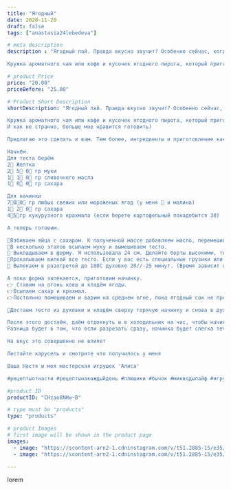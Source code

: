 ```yaml
---
title: "Ягодный"
date: 2020-11-20
draft: false
tags: ["anastasia24lebedeva"]

# meta description
description : "Ягодный пай. Правда вкусно звучит? Особенно сейчас, когда за окном такая погода.

Кружка ароматного чая или кофе и кусочек ягодного пирога, который приготовила "

# product Price
price: "20.00"
priceBefore: "25.00"

# Product Short Description
shortDescription: "Ягодный пай. Правда вкусно звучит? Особенно сейчас, когда за окном такая погода.

Кружка ароматного чая или кофе и кусочек ягодного пирога, который приготовила сама), а этот аромат на весь дом.... Я люблю начинать так свой день.
И как не странно, больше мне нравится готовить) 

Предлагаю это сделать и вам. Тем более, ингредиенты и приготовление как всегда просты и найдутся в любом холодильнике.

Начнём.
Для теста берём
2⃣ Желтка
2⃣ 5⃣ 0⃣ гр муки
1⃣ 1⃣ 0⃣ гр сливочного масла
1⃣ 0⃣ 0⃣ гр сахара

Для начинки
7⃣0⃣0⃣ гр любых свежих или мороженых ягод (у меня 🍒 и малина) 
1⃣ 2⃣ 0⃣ гр сахара
4⃣5⃣гр кукурузного крахмала (если берете картофельный понадобится 30)

А теперь готовим.

🍒Взбиваем яйца с сахаром. К полученной массе добавляем масло, перемешиваем до однородности.
🍒В несколько этапов всыпаем муку и вымешиваем тесто.
🍒 Выкладываем в форму. Я использовала 24 см. Делайте борты высокими, тк тесто будет садиться.
🍒Прокалываем вилкой все тесто. Если у вас есть специальные грузики или фасоль, можете положить их поверх теста на пекарской бумаге для того, чтобы дно не поднималось. Но я, если честно, просто сделала очень много дырочек вилкой и проверяла тесто.
🍭 Выпекаем в разогретой до 180С духовке 20//-25 минут. (Время зависит от размера формы и духовки)

А пока форма запекается, приготовим начинку.
👉 Ставим на огонь ковш и кладём ягоды.
👉Всыпаем сахар и крахмал.
👉Постоянно помешиваем и варим на среднем огне, пока ягодный сок не превратится в загустевший кисель.

🍒Достаем тесто из духовки и кладём сверху горячую начинку и снова в духовку на 🔟минут.

После этого достаём, даём отдохнуть и в холодильник на час, чтобы начинка застыла окончательно. Но этого можно не делать и угощать я сразу)
Разница будет в том, что если разрезать сразу, начинка будет слегка течь, а после охлаждения она застынет окончательно. 

На вкус это совершенно не влияет

Листайте карусель и смотрите что получилось у меня

Ваша Настя и моя мастерская игрушек 'Алиса'

#рецептыотнасти #рецептынакаждыйдень #плюшики #бычок #минводылайф #игрушкикрючком #пай #фото_proкачка #символгода2021 #ягодныйпирог #вяжуназаказ #готовимдома #бык #длядетей"

#product ID
productID: "CHzao8NHw-B"

# type must be "products"
type: "products"

# product Images
# first image will be shown in the product page
images:
  - image: "https://scontent-arn2-1.cdninstagram.com/v/t51.2885-15/e35/126097964_192298539115891_6022274540172132099_n.jpg?_nc_ht=scontent-arn2-1.cdninstagram.com&_nc_cat=107&_nc_ohc=shzd3dcx6uMAX__FxS0&se=7&tp=1&oh=88704a1363b077d16b44900158064170&oe=605A7B43&ig_cache_key=MjQ0NjQxNjE4MTc0NDA4NjU3Nw%3D%3D.2"
  - image: "https://scontent-arn2-1.cdninstagram.com/v/t51.2885-15/e35/126056274_1326976184301957_6107368159954562420_n.jpg?_nc_ht=scontent-arn2-1.cdninstagram.com&_nc_cat=109&_nc_ohc=saoEScCL2tMAX-2Tv5i&se=7&tp=1&oh=94dbae67c81779c75077c748206ca32d&oe=605A302F&ig_cache_key=MjQ0NjQxNjE4MTc1MjQzMjc0Mg%3D%3D.2"

---
```

lorem
